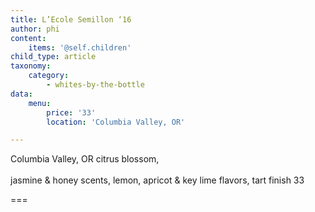 ```yaml
---
title: L’Ecole Semillon ‘16
author: phi
content:
    items: '@self.children'
child_type: article
taxonomy:
    category:
        - whites-by-the-bottle
data:
    menu:
        price: '33'
        location: 'Columbia Valley, OR'

---
```


<span class="loc">Columbia Valley, OR</span> citrus          blossom,<br></br>          jasmine & honey scents, lemon, apricot & key lime flavors,          tart finish <span class="price">33</span>

===



